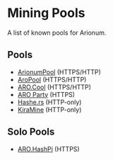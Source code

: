 # Mining Pools

A list of known pools for Arionum.

## Pools

- [ArionumPool](https://arionumpool.com) (HTTPS/HTTP)
- [AroPool](https://aropool.com) (HTTPS/HTTP)
- [ARO.Cool](https://aro.cool) (HTTPS/HTTP)
- [ARO Party](https://aro.party) (HTTPS)
- [Hashe.rs](http://hashe.rs) (HTTP-only)
- [KiraMine](http://aro.kiramine.com) (HTTP-only)

## Solo Pools

- [ARO.HashPi](https://aro.hashpi.com) (HTTPS)
